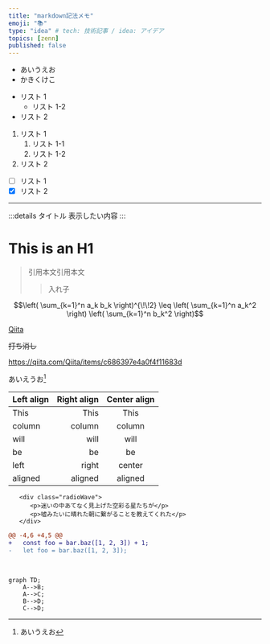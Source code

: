 ```yaml
---
title: "markdown記法メモ"
emoji: "📚"
type: "idea" # tech: 技術記事 / idea: アイデア
topics: [zenn]
published: false
---
```


- あいうえお
- かきくけこ

* リスト 1
  - リスト 1-2
* リスト 2

1. リスト 1
   1. リスト 1-1
   2. リスト 1-2
2. リスト 2

- [ ] リスト 1
- [x] リスト 2

---

:::details タイトル
表示したい内容
:::

# This is an H1

> 引用本文引用本文
>
> > 入れ子

```math
\left( \sum_{k=1}^n a_k b_k \right)^{\!\!2} \leq
\left( \sum_{k=1}^n a_k^2 \right) \left( \sum_{k=1}^n b_k^2 \right)
```

[Qiita](http://qiita.com "Qiita")

~~打ち消し~~

https://qiita.com/Qiita/items/c686397e4a0f4f11683d

あいえうお[^1]
[^1]: あいうえお

| Left align | Right align | Center align |
| :--------- | ----------: | :----------: |
| This       |        This |     This     |
| column     |      column |    column    |
| will       |        will |     will     |
| be         |          be |      be      |
| left       |       right |    center    |
| aligned    |     aligned |   aligned    |

```html:sample
   <div class="radioWave">
      <p>迷いの中あてなく見上げた空彩る星たちが</p>
      <p>嘘みたいに晴れた朝に繋がることを教えてくれた</p>
   </div>
```

```diff js:sample
@@ -4,6 +4,5 @@
+	const foo = bar.baz([1, 2, 3]) + 1;
-	let foo = bar.baz([1, 2, 3]);
```

&nbsp;

```mermaid
graph TD;
    A-->B;
    A-->C;
    B-->D;
    C-->D;
```
